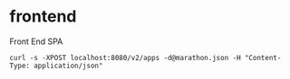 # frontend
Front End SPA

`curl -s -XPOST localhost:8080/v2/apps -d@marathon.json -H "Content-Type: application/json"`

